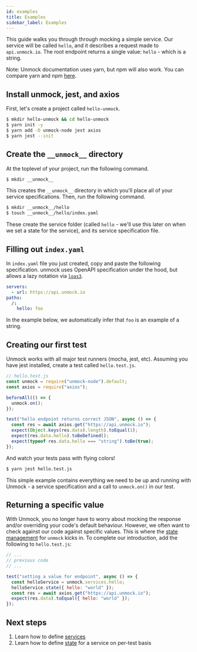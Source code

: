 ```yaml
---
id: examples
title: Examples
sidebar_label: Examples
---
```


This guide walks you through through mocking a simple service. Our service will be called `hello`, and it describes a request made to `api.unmock.io`. The root endpoint returns a single value: `hello` - which is a string.

Note: Unmock documentation uses yarn, but npm will also work. You can compare yarn and npm [here](https://yarnpkg.com/en/docs/migrating-from-npm#toc-cli-commands-comparison).

## Install unmock, jest, and axios

First, let's create a project called `hello-unmock`.

```bash
$ mkdir hello-unmock && cd hello-unmock
$ yarn init -y
$ yarn add -D unmock-node jest axios
$ yarn jest --init
```

## Create the `__unmock__` directory

At the toplevel of your project, run the following command.

```bash
$ mkdir __unmock__
```

This creates the `__unmock__` directory in which you'll place all of your service specifications. Then, run the following command.

```bash
$ mkdir __unmock__/hello
$ touch __unmock__/hello/index.yaml
```

These create the service folder (called `hello` - we'll use this later on when we set a state for the service), and its service specification file.

## Filling out `index.yaml`

In `index.yaml` file you just created, copy and paste the following specification. unmock uses OpenAPI specification under the hood, but allows a lazy notation via [`loas3`](loas3.md).

```yaml
servers:
  - url: https://api.unmock.io
paths:
  /:
    hello: foo
```

In the example below, we automatically infer that `foo` is an example of a string.

## Creating our first test

Unmock works with all major test runners (mocha, jest, etc). Assuming you have jest installed, create a test called `hello.test.js`.

```js
// hello.test.js
const unmock = require("unmock-node").default;
const axios = require("axios");

beforeAll(() => {
  unmock.on();
});

test("hello endpoint returns correct JSON", async () => {
  const res = await axios.get("https://api.unmock.io");
  expect(Object.keys(res.data).length).toEqual(1);
  expect(res.data.hello).toBeDefined();
  expect(typeof res.data.hello === "string").toBe(true);
});
```

And watch your tests pass with flying colors!

```bash
$ yarn jest hello.test.js
```

This simple example contains everything we need to be up and running with Unmock - a service specification and a call to `unmock.on()` in our test.

## Returning a specific value

With Unmock, you no longer have to worry about mocking the response and/or overriding your code's default behaviour. However, we often want to check against our code against specific values. This is where the [state management](state-basic.md) for `unmock` kicks in. To complete our introduction, add the following to `hello.test.js`:

```js
// ...
// previous code
// ...

test("setting a value for endpoint", async () => {
  const helloService = unmock.services.hello;
  helloService.state({ hello: "world" });
  const res = await axios.get("https://api.unmock.io");
  expect(res.data).toEqual({ hello: "world" });
});
```

## Next steps

1. Learn how to define [services](layout.md)
1. Learn how to define [state](state-basic.md) for a service on per-test basis
